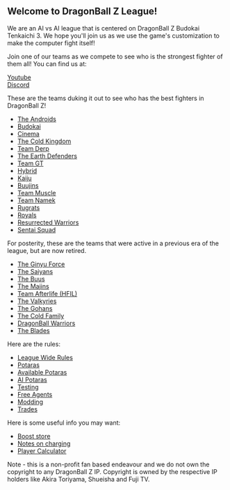 ## Welcome to DragonBall Z League!

We are an AI vs AI league that is centered on DragonBall Z Budokai Tenkaichi 3. We hope you'll join us as we use the game's customization to make the computer fight itself! 

Join one of our teams as we compete to see who is the strongest fighter of them all! You can find us at:

[Youtube](https://www.youtube.com/channel/UCYrEHQEtGnLXy_ly1GIN46g) <br>
[Discord](https://discord.gg/gRQv8KC)

These are the teams duking it out to see who has the best fighters in DragonBall Z!

- [The Androids](./teams/androids.md)
- [Budokai](./teams/budokai.md)
- [Cinema](./teams/cinema.md)
- [The Cold Kingdom](./teams/coldKingdom.md)
- [Team Derp](./teams/derp.md)
- [The Earth Defenders](./teams/earthDefenders.md)
- [Team GT](./teams/gtWarrriors.md)
- [Hybrid](./teams/hybrid.md)
- [Kaiju](./teams/kaiju.md)
- [Buujins](teams/buujins.md)
- [Team Muscle](./teams/muscle.md)
- [Team Namek](./teams/namek.md)
- [Rugrats](./teams/rugrats.md)
- [Royals](./teams/royals.md)
- [Resurrected Warriors](./teams/reswar.md)
- [Sentai Squad](./teams/sentai.md)

For posterity, these are the teams that were active in a previous era of the league, but are now retired. 

- [The Ginyu Force](teams/old/ginyu.md)
- [The Saiyans](teams/old/saiyans.md)
- [The Buus](teams/old/buus.md)
- [The Majins](teams/old/majins.md)
- [Team Afterlife (HFIL)](teams/old/hfil.md)
- [The Valkyries](teams/old/valkyries.md)
- [The Gohans](teams/old/gohans.md)
- [The Cold Family](teams/old/cold.md)
- [DragonBall Warriors](teams/old/dbWarriors.md)
- [The Blades](teams/old/blades.md)

Here are the rules:

- [League Wide Rules](./rules/leagueWide.md)
- [Potaras](./rules/potaras.md)
- [Available Potaras](./rules/legalPotaras.md)
- [AI Potaras](./rules/AI.md)
- [Testing](./rules/testing.md)
- [Free Agents](./rules/freeAgents.md)
- [Modding](./rules/mods.md)
- [Trades](./rules/trading.md)

Here is some useful info you may want:

- [Boost store](./usefulInfo/boost.md)
- [Notes on charging](./usefulInfo/charging.md)
- [Player Calculator](./usefulInfo/playerCalc.md)

Note - this is a non-profit fan based endeavour and we do not own the copyright to any DragonBall Z IP. Copyright is owned by the respective IP holders like Akira Toriyama, Shueisha and Fuji TV.